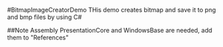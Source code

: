 #BitmapImageCreatorDemo
THis demo creates bitmap and save it to png and bmp files by using C#


##Note 
Assembly PresentationCore and WindowsBase are needed, add them to "References"

